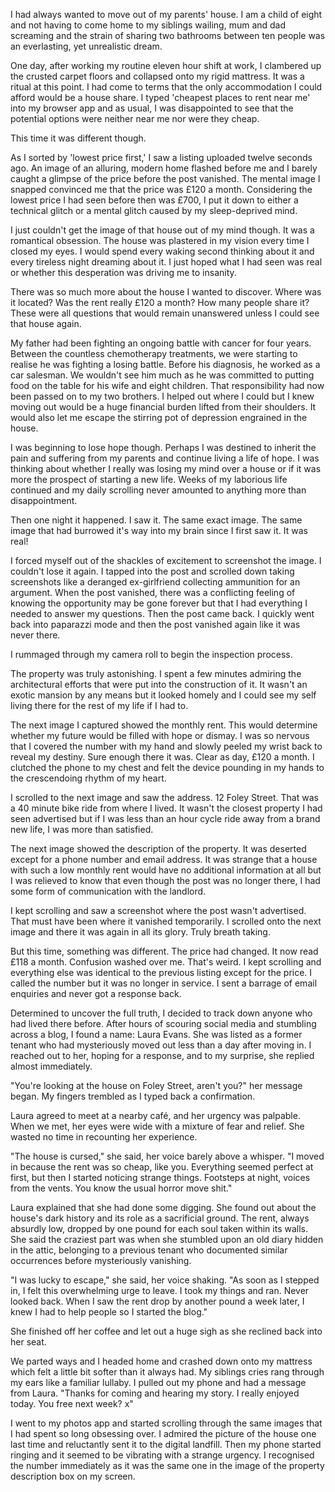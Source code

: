 I had always wanted to move out of my parents' house. I am a child of eight and not having to come home to my siblings wailing, mum and dad screaming and the strain of sharing two bathrooms between ten people was an everlasting, yet unrealistic dream.

One day, after working my routine eleven hour shift at work, I clambered up the crusted carpet floors and collapsed onto my rigid mattress. It was a ritual at this point. I had come to terms that the only accommodation I could afford would be a house share. I typed 'cheapest places to rent near me' into my browser app and as usual, I was disappointed to see that the potential options were neither near me nor were they cheap.

This time it was different though.

As I sorted by 'lowest price first,' I saw a listing uploaded twelve seconds ago. An image of an alluring, modern home flashed before me and I barely caught a glimpse of the price before the post vanished. The mental image I snapped convinced me that the price was £120 a month. Considering the lowest price I had seen before then was £700, I put it down to either a technical glitch or a mental glitch caused by my sleep-deprived mind.

I just couldn't get the image of that house out of my mind though. It was a romantical obsession. The house was plastered in my vision every time I closed my eyes. I would spend every waking second thinking about it and every tireless night dreaming about it. I just hoped what I had seen was real or whether this desperation was driving me to insanity.

There was so much more about the house I wanted to discover. Where was it located? Was the rent really £120 a month? How many people share it? These were all questions that would remain unanswered unless I could see that house again.

My father had been fighting an ongoing battle with cancer for four years. Between the countless chemotherapy treatments, we were starting to realise he was fighting a losing battle. Before his diagnosis, he worked as a car salesman. We wouldn't see him much as he was committed to putting food on the table for his wife and eight children. That responsibility had now been passed on to my two brothers. I helped out where I could but I knew moving out would be a huge financial burden lifted from their shoulders. It would also let me escape the stirring pot of depression engrained in the house.

I was beginning to lose hope though. Perhaps I was destined to inherit the pain and suffering from my parents and continue living a life of hope. I was thinking about whether I really was losing my mind over a house or if it was more the prospect of starting a new life. Weeks of my laborious life continued and my daily scrolling never amounted to anything more than disappointment.

Then one night it happened. I saw it. The same exact image. The same image that had burrowed it's way into my brain since I first saw it. It was real!

I forced myself out of the shackles of excitement to screenshot the image. I couldn't lose it again. I tapped into the post and scrolled down taking screenshots like a deranged ex-girlfriend collecting ammunition for an argument. When the post vanished, there was a conflicting feeling of knowing the opportunity may be gone forever but that I had everything I needed to answer my questions. Then the post came back. I quickly went back into paparazzi mode and then the post vanished again like it was never there.

I rummaged through my camera roll to begin the inspection process.

The property was truly astonishing. I spent a few minutes admiring the architectural efforts that were put into the construction of it. It wasn't an exotic mansion by any means but it looked homely and I could see my self living there for the rest of my life if I had to.

The next image I captured showed the monthly rent. This would determine whether my future would be filled with hope or dismay. I was so nervous that I covered the number with my hand and slowly peeled my wrist back to reveal my destiny. Sure enough there it was. Clear as day, £120 a month. I clutched the phone to my chest and felt the device pounding in my hands to the crescendoing rhythm of my heart.

I scrolled to the next image and saw the address. 12 Foley Street. That was a 40 minute bike ride from where I lived. It wasn't the closest property I had seen advertised but if I was less than an hour cycle ride away from a brand new life, I was more than satisfied.

The next image showed the description of the property. It was deserted except for a phone number and email address. It was strange that a house with such a low monthly rent would have no additional information at all but I was relieved to know that even though the post was no longer there, I had some form of communication with the landlord.

I kept scrolling and saw a screenshot where the post wasn't advertised. That must have been where it vanished temporarily. I scrolled onto the next image and there it was again in all its glory. Truly breath taking.

But this time, something was different. The price had changed. It now read £118 a month. Confusion washed over me. That's weird. I kept scrolling and everything else was identical to the previous listing except for the price. I called the number but it was no longer in service. I sent a barrage of email enquiries and never got a response back.

Determined to uncover the full truth, I decided to track down anyone who had lived there before. After hours of scouring social media and stumbling across a blog, I found a name: Laura Evans. She was listed as a former tenant who had mysteriously moved out less than a day after moving in. I reached out to her, hoping for a response, and to my surprise, she replied almost immediately.

"You're looking at the house on Foley Street, aren't you?" her message began. My fingers trembled as I typed back a confirmation.

Laura agreed to meet at a nearby café, and her urgency was palpable. When we met, her eyes were wide with a mixture of fear and relief. She wasted no time in recounting her experience.

"The house is cursed," she said, her voice barely above a whisper. "I moved in because the rent was so cheap, like you. Everything seemed perfect at first, but then I started noticing strange things. Footsteps at night, voices from the vents. You know the usual horror move shit."

Laura explained that she had done some digging. She found out about the house's dark history and its role as a sacrificial ground. The rent, always absurdly low, dropped by one pound for each soul taken within its walls. She said the craziest part was when she stumbled upon an old diary hidden in the attic, belonging to a previous tenant who documented similar occurrences before mysteriously vanishing.

"I was lucky to escape," she said, her voice shaking. "As soon as I stepped in, I felt this overwhelming urge to leave. I took my things and ran. Never looked back. When I saw the rent drop by another pound a week later, I knew I had to help people so I started the blog."

She finished off her coffee and let out a huge sigh as she reclined back into her seat.

We parted ways and I headed home and crashed down onto my mattress which felt a little bit softer than it always had. My siblings cries rang through my ears like a familiar lullaby. I pulled out my phone and had a message from Laura. "Thanks for coming and hearing my story. I really enjoyed today. You free next week? x"

I went to my photos app and started scrolling through the same images that I had spent so long obsessing over. I admired the picture of the house one last time and reluctantly sent it to the digital landfill. Then my phone started ringing and it seemed to be vibrating with a strange urgency. I recognised the number immediately as it was the same one in the image of the property description box on my screen.